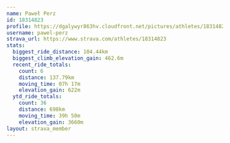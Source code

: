 ```yaml
---
name: Paweł Perz
id: 18314823
profile: https://dgalywyr863hv.cloudfront.net/pictures/athletes/18314823/5244308/1/large.jpg
username: pawel-perz
strava_url: https://www.strava.com/athletes/18314823
stats:
  biggest_ride_distance: 104.44km
  biggest_climb_elevation_gain: 462.6m
  recent_ride_totals:
    count: 6
    distance: 137.79km
    moving_time: 07h 17m
    elevation_gain: 622m
  ytd_ride_totals:
    count: 36
    distance: 698km
    moving_time: 39h 50m
    elevation_gain: 3660m
layout: strava_member
--- 
```

